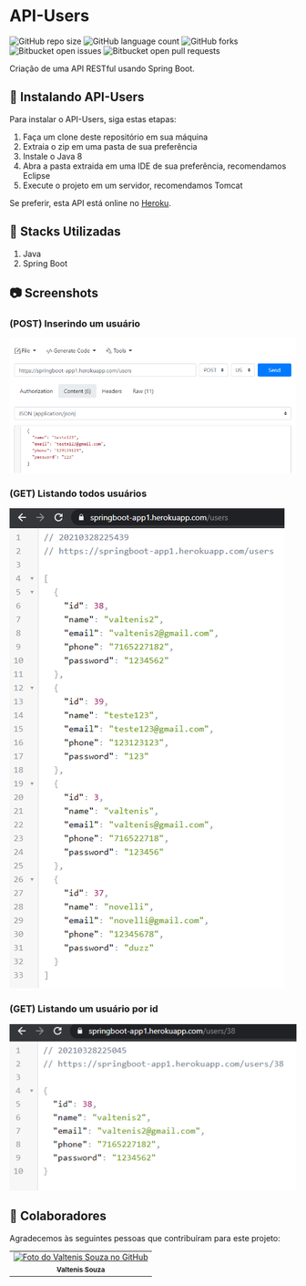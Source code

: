 # API-Users

<!---Esses são exemplos. Veja https://shields.io para outras pessoas ou para personalizar este conjunto de escudos. Você pode querer incluir dependências, status do projeto e informações de licença aqui--->

![GitHub repo size](https://img.shields.io/github/repo-size/souzavaltenis/api-users-springboot?style=for-the-badge)
![GitHub language count](https://img.shields.io/github/languages/count/souzavaltenis/api-users-springboot?style=for-the-badge)
![GitHub forks](https://img.shields.io/github/forks/souzavaltenis/api-users-springboot?style=for-the-badge)
![Bitbucket open issues](https://img.shields.io/bitbucket/issues/souzavaltenis/api-users-springboot?style=for-the-badge)
![Bitbucket open pull requests](https://img.shields.io/bitbucket/pr-raw/souzavaltenis/api-users-springboot?style=for-the-badge)

Criação de uma API RESTful usando Spring Boot.

## 🚀 Instalando API-Users

Para instalar o API-Users, siga estas etapas:

1. Faça um clone deste repositório em sua máquina
2. Extraia o zip em uma pasta de sua preferência
3. Instale o Java 8
4. Abra a pasta extraida em uma IDE de sua preferência, recomendamos Eclipse 
5. Execute o projeto em um servidor, recomendamos Tomcat

Se preferir, esta API está online no [Heroku](https://springboot-app1.herokuapp.com/users).

## 🔋 Stacks Utilizadas

1. Java
2. Spring Boot

## 📷 Screenshots

### (POST) Inserindo um usuário
![](/screenshots/3.png)
### (GET) Listando todos usuários
![](/screenshots/1.png)
### (GET) Listando um usuário por id
![](/screenshots/2.png)

## 🤝 Colaboradores

Agradecemos às seguintes pessoas que contribuíram para este projeto:

<table>
  <tr>
    <td align="center">
      <a href="#">
        <img src="https://avatars.githubusercontent.com/u/47244327" width="100px;" alt="Foto do Valtenis Souza no GitHub"/><br>
        <sub>
          <b>Valtenis Souza</b>
        </sub>
      </a>
  </tr>
</table>
